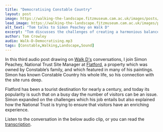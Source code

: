 ```yaml
---
title: "Democratising Constable Country"
layout: post
image: https://walking-the-landscape.fitzmuseum.cam.ac.uk/images/posts/Democratising-Crop-Preview.jpg
lead_image: https://walking-the-landscape.fitzmuseum.cam.ac.uk/images/posts/Democratising-Crop.jpg
alt_text: "Tom talks to Simon Peachey on Walk D"
excerpt: "Tom discusses the challenges of creating a harmonious balance at such a popular destination with the National Trust’s Site Manager at Flatford, Simon Peachey."
author: Tom Crowley
audio: Walk-D-Democratising.mp3
tags: [Constable,Walking,Landscape,Sound]
---
```

In this third audio post drawing on [Walk D's]({{site.url}}/walks/Walk-D/) conversations, I join Simon Peachey, National Trust Site Manager at [Flatford](https://www.nationaltrust.org.uk/visit/suffolk/flatford), a property which was owned by Constable’s family, and which featured in many of his paintings. Simon has known Constable Country his whole life, so his connection with the site runs deep. 

Flatford has been a tourist destination for nearly a century, and today its popularity is such that on a busy day the number of visitors can be an issue. Simon expanded on the challenges which his job entails but also explained how the National Trust is trying to ensure that visitors have an enriching experience. 

Listen to the conversation in the below audio clip, or you can read the [transcription]({{site.url}}/audio/Walk-D-Democratising.pdf).
